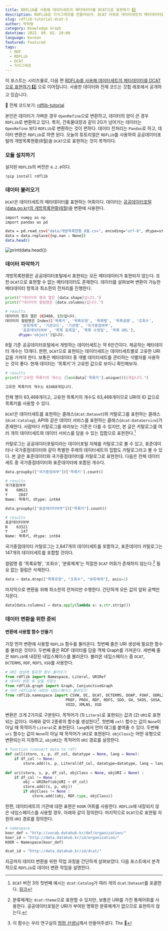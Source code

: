 ```yaml
---
title: RDFLib를 사용해 데이터세트의 메타데이터를 DCAT으로 표현하기 1️⃣ 
description: RDFLib로 지식그래프를 만들어보자. DCAT 어휘로 데이터세트의 메타데이터를 표현하고, 
slug: rdflib-tutorial-dcat-1
author: 박하람
category: Knowledge Graph
datetime: 2022. 09. 02. 20:00
language: Korean
featured: Featured
tags:
  - RDF
  - RDFLib
  - DCAT
  - 지식그래프
---
```


이 포스트는 시리즈물로, 다음 편 [RDFLib를 사용해 데이터세트의 메타데이터를 DCAT으로 표현하기 2️⃣](/blog/rdflib-tutorial-dcat-2) 으로 이어집니다. 사용한 데이터와 전체 코드는 깃헙 레포에서 공개하고 있습니다.
<div class="note">

👀 전체 코드보기: [rdflib-tutorial](https://github.com/givemetarte/rdflib-tutorial)

</div>

본인은 데이터가 가벼운 경우 `OpenRefine`으로 변환하고, 데이터의 양이 큰 경우 `RDFLib`로 변환하고 있다. 특히, 건축물대장과 같이 2G가 넘어가는 데이터는 `OpenRefine` 보다 `RDFLib`로 변환하는 것이 편하다. 데이터 전처리는 `Pandas`로 하고, 데이터 변환은 `RDFLib`로 하면 된다. 오늘의 튜토리얼은 `RDFLib`를 사용하여 공공데이터포털의 개방목록현황(8월)을 `DCAT`으로 표현하는 것이 목적이다.

### 모듈 설치하기
설치된 `RDFLIb`의 버전은 `6.2.0`이다. 

```ipynb
!pip install rdflib
```

### 데이터 불러오기 
`DCAT`은 데이터세트의 메타데이터를 표현하는 어휘이다. 데이터는 [공공데이터포털(data.go.kr)의 개방목록현황(8월)](https://www.data.go.kr/bbs/ntc/selectNotice.do?pageIndex=1&originId=NOTICE_0000000002737&atchFileId=FILE_000000002600373&searchCondition2=2&searchKeyword1=)을 변환에 사용한다. 

```bash
import numpy as np
import pandas as pd

data = pd.read_csv("data/개방목록현황_8월.csv", encoding="utf-8", dtype=str)
data = data.replace({np.nan : None})
data.head()
```
![print(data.head())](/rdflib-tutorial-dcat/fig1.png)

### 데이터 파악하기 
개방목록현황은 공공데이터포털에서 표현되는 모든 메타데이터가 표현되지 않는다. 또한 `DCAT`으로 표현할 수 없는 메타데이터도 존재한다. 데이터를 살펴보며 변환이 가능한 메타데이터 항목과 최소한의 전처리를 진행한다. 

```py
print(f"데이터의 행과 열은 {data.shape}입니다.")
print(f"데이터의 컬럼명은 {data.columns}입니다.")
```
```bash
# results
데이터의 행과 열은 (63468, 13)입니다.
데이터의 컬럼명은 Index(['목록키', '목록유형', '목록명', '목록설명', '조회수', 
       '분류체계', '기관코드', '기관명', '국가중점여부',
       '표준데이터여부', '목록 등록일', '목록 수정일', '목록 URL'],
      dtype='object')입니다.
```

8월 기준 공공데이터포털에서 개방하는 데이터세트는 약 6만건이다. 제공하는 메타데이터 개수는 13개다. 한편, `DCAT`으로 표현되는 데이터세트는 데이터세트별로 고유한 URI값을 가져야 한다. 보통은 메타데이터 중 개별 데이터세트를 관리하는 식별자를 사용하는 것이 좋다. 현재 데이터는 '목록키'가 고유한 값으로 보이니 확인해보자. 

```py
# results
print(f"고유한 목록키의 개수는 {len(data['목록키'].unique())}개입니다.")
```
```bash
고유한 목록키의 개수는 63468개입니다.
```
전체 행이 63,468개이고, 고유한 목록키의 개수도 63,468개이므로 URI의 ID 값으로 목록키를 사용할 수 있다.

`DCAT`은 데이터세트를 표현하는 클래스(`dcat:Dataset`)와 카탈로그를 표현하는 클래스(`dcat:Catalog`), API와 같은 데이터 서비스를 표현하는 클래스(`dcat:DataService`)가 존재한다. 사람마다 카탈로그를 바라보는 기준은 다를 수 있지만, 본 글은 카탈로그를 여러 개의 데이터세트와 데이터 서비스를 담을 수 있는 집합으로 표현한다.[^1] 

카탈로그는 공공데이터포털이라는 데이터포털 자체를 카탈로그로 볼 수 있고, 표준데이터나 국가중점데이터와 같이 특별한 주제의 데이터세트의 집합도 카탈로그라고 볼 수 있다. 본 글은 표준데이터와 국가중점데이터를 카탈로그로 표현한다. 다음은 전체 데이터세트 중 국가중점데이터와 표준데이터에 포함된 개수다.

```py
data.groupby(["국가중점여부"])['목록키'].count()
```
```bash
# results
국가중점여부
N    60621
Y     2847
Name: 목록키, dtype: int64
```
```py
data.groupby(["표준데이터여부"])["목록키"].count()
```
```bash
# results
표준데이터여부
N    63321
Y      147
Name: 목록키, dtype: int64
```
국가중점데이터 카탈로그는 2,847개의 데이터세트를 포함하고, 표준데이터 카탈로그는 147개의 데이터세트를 포함할 것이다. 

컬럼명 중 '목록유형', '조회수', '분류체계'는 적절한 `DCAT` 어휘가 존재하지 않는다.[^2] 필요 없는 컬럼은 삭제한다. 
```py
data = data.drop(["목록유형", "조회수", "분류체계"], axis=1)
```

마지막으로 변환을 위해 최소한의 전처리만 수행한다. 간단하게 모든 값의 앞뒤 공백만 지운다.
```py
data[data.columns] = data.apply(lambda x: x.str.strip())
```

### 데이터 변환을 위한 준비

#### 변환에 사용할 함수 만들기 
가장 먼저 변환에 사용할 `RDFLib` 함수를 불러온다. 첫번째 줄은 URI 생성에 필요한 함수를 불러온 것이다. 두번째 줄은 RDF 데이터를 담을 객체 Graph를 가져온다. 세번째 줄은 `RDFLib`에 내장된 네임스페이스를 불러온다. 불러온 네임스페이스 중 `DCAT`, `DCTERMS`, `RDF`, `RDFS`, `XSD`를 사용한다.

```py
# URI 생성에 필요한 함수 불러오기
from rdflib import Namespace, Literal, URIRef
# 데이터 변환 후 담을 저장소
from rdflib.graph import Graph, ConjunctiveGraph
# 미리 rdflib에 내장된 네임스페이스 불러오기
from rdflib.namespace import CSVW, DC, DCAT, DCTERMS, DOAP, FOAF, ODRL2, ORG, OWL, \
                           PROF, PROV, RDF, RDFS, SDO, SH, SKOS, SOSA, SSN, TIME, \
                           VOID, XMLNS, XSD
```

변환은 크게 2가지로 구분된다. 목적어가 (1) `Literal`로 표현되는 값과 (2) `URI`로 표현되는 값이다. 아래와 같이 2종류의 함수를 생성한다[^3]. 첫번째 `cell` 함수는 값이 `None`이 아닐 때 목적어가 `Literal`로 표현된다. `lang`에서 언어 태그를 붙여줄 수 있다. 두번째 `uri` 함수는 값이 `None`이 아닐 때 목적어가 `URI`로 표현된다. `objClass`는 어떤 유형으로 변환되는지 지정하고, `objURI`는 목적어의 `URI` 경로를 설정한다. 

```py
# function (convert data to rdf)
def cell(store, s, p, df_col, datatype = None, lang = None):
    if df_col != None:
        store.add((s, p, Literal(df_col, datatype=datatype, lang = lang)))
        
def uri(store, s, p, df_col, objClass = None, objURI = None) :
    if df_col != None :
        obj = URIRef(objURI + df_col) 
        store.add((s, p, obj))
        if objClass != None :
            store.add((obj, RDF.type, objClass))
```

한편, 데이터세트의 기관에 대한 표현은 `KOOR` 어휘를 사용한다. `RDFLib`에 내장되지 않은 네임스페이스를 사용할 경우, 아래와 같이 정의한다. 마지막으로 `DCAT`으로 표현될 자원의 `URI` 경로를 정의한다.
```py
# namespace 
koor_def = "http://vocab.datahub.kr/def/organization/"
koor_id = "http://data.datahub.kr/id/organization/"
KOOR = Namespace(koor_def)

dcat_id = "http://data.datahub.kr/id/dcat/"
```

지금까지 데이터 변환을 위한 작업 과정을 간단하게 살펴보았다. 다음 포스트에서 본격적으로 `RDFLib`로 데이터 변환 작업을 설명한다. 


[^1]: `DCAT` 버전 3의 첫번째 예시는 `dcat:Catalog`가 여러 개의 `dcat:Dataset`를 포괄한다. [링크](https://www.w3.org/TR/vocab-dcat-3/#ex-catalog)
[^2]: 분류체계는 `dcat:theme`으로 표현할 수 있지만, 보통은 URI를 가진 통제어휘를 사용한다. 공공데이터포털은 URI가 부여된 명확한 분류체계가 없으므로 표현하지 않는다.
[^3]: 이 함수는 우리 연구실의 [멈멈 선생님](https://github.com/mumbb)께서 만들어주셨다. Thx 🤍